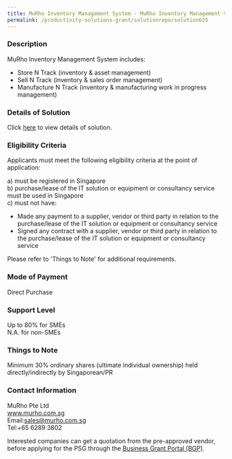 ```yaml
---
title: MuRho Inventory Management System - MuRho Inventory Management System - SaaS with hardware starter pack
permalink: /productivity-solutions-grant/solutionrepo/solution625
---
```


### Description

MuRho Inventory Management System includes:
- Store N Track (inventory & asset management)
- Sell N Track (inventory & sales order management)
- Manufacture N Track (inventory & manufacturing work in progress management) 

### Details of Solution

Click <a href='https://www.gobusiness.gov.sg/images/psg/MuRho_Inventory_20200003_Annex_3_20200625142512_Part_2.pdf' target='_blank' rel='noopener'>here</a> to view details of solution.

### Eligibility Criteria

Applicants must meet the following eligibility criteria at the point of application:

a) must be registered in Singapore <br>
b) purchase/lease of the IT solution or equipment or consultancy service must be used in Singapore <br>
c) must not have:
- Made any payment to a supplier, vendor or third party in relation to the purchase/lease of the IT solution or equipment or consultancy service
- Signed any contract with a supplier, vendor or third party in relation to the purchase/lease of the IT solution or equipment or consultancy service

Please refer to 'Things to Note' for additional requirements.

### Mode of Payment
Direct Purchase

### Support Level
Up to 80% for SMEs <br>
N.A. for non-SMEs

### Things to Note
Minimum 30% ordinary shares (ultimate individual ownership) held directly/indirectly by Singaporean/PR

### Contact Information
MuRho Pte Ltd <br>www.murho.com.sg<br>Email:sales@murho.com.sg<br>Tel:+65 6289 3802

Interested companies can get a quotation from the pre-approved vendor, before applying for the PSG through the <a target='_blank' rel='noopener' href='https://www.businessgrants.gov.sg/'>Business Grant Portal (BGP)</a>.
